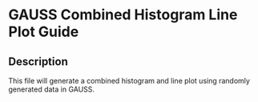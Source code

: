 # GAUSS Combined Histogram Line Plot Guide

## Description
This file will generate a combined histogram and line plot using randomly generated data in GAUSS.

 

